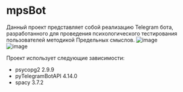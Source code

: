 # mpsBot
Данный проект представляет собой реализацию Telegram бота, разработанного для проведения психологического тестирования пользователей методикой Предельных смыслов. 
![image](https://github.com/DanKuhno/mpsBot/assets/73523340/09070fae-f93e-4315-b9de-f8fd12279cf7)
<br>
![image](https://github.com/DanKuhno/mpsBot/assets/73523340/55b13b48-c856-4e80-a9c6-b096d714de1a)

Проект использует следующие зависимости: 
- psycopg2 2.9.9
- pyTelegramBotAPI 4.14.0
- spacy 3.7.2
